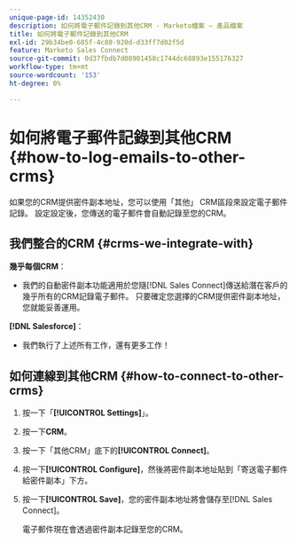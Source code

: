```yaml
---
unique-page-id: 14352430
description: 如何將電子郵件記錄到其他CRM - Marketo檔案 — 產品檔案
title: 如何將電子郵件記錄到其他CRM
exl-id: 29b34be0-685f-4c80-920d-d33ff7d02f5d
feature: Marketo Sales Connect
source-git-commit: 0d37fbdb7d08901458c1744dc68893e155176327
workflow-type: tm+mt
source-wordcount: '153'
ht-degree: 0%

---
```


# 如何將電子郵件記錄到其他CRM {#how-to-log-emails-to-other-crms}

如果您的CRM提供密件副本地址，您可以使用「其他」 CRM區段來設定電子郵件記錄。 設定設定後，您傳送的電子郵件會自動記錄至您的CRM。

## 我們整合的CRM {#crms-we-integrate-with}

**幾乎每個CRM**：

* 我們的自動密件副本功能適用於您隨[!DNL Sales Connect]傳送給潛在客戶的幾乎所有的CRM記錄電子郵件。 只要確定您選擇的CRM提供密件副本地址，您就能妥善運用。

**[!DNL Salesforce]**：

* 我們執行了上述所有工作，還有更多工作！

## 如何連線到其他CRM {#how-to-connect-to-other-crms}

1. 按一下「**[!UICONTROL Settings]**」。
1. 按一下&#x200B;**CRM**。
1. 按一下「其他CRM」底下的&#x200B;**[!UICONTROL Connect]**。
1. 按一下&#x200B;**[!UICONTROL Configure]**，然後將密件副本地址貼到「寄送電子郵件給密件副本」下方。
1. 按一下&#x200B;**[!UICONTROL Save]**，您的密件副本地址將會儲存至[!DNL Sales Connect]。

   電子郵件現在會透過密件副本記錄至您的CRM。
